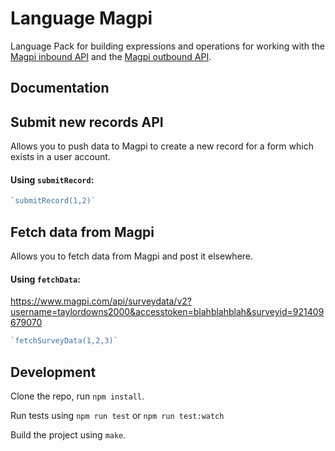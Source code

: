 Language Magpi
==============

Language Pack for building expressions and operations for working with
the [Magpi inbound API](http://support.magpi.com/support/solutions/articles/4839-magpi-inbound-api) and the
[Magpi outbound API](http://support.magpi.com/support/solutions/articles/4865-magpi-outbound-api).

Documentation
-------------
## Submit new records API
Allows you to push data to Magpi to create a new record for a form which exists in a user account.

#### Using `submitRecord`:
```js
`submitRecord(1,2)`
```

## Fetch data from Magpi
Allows you to fetch data from Magpi and post it elsewhere.

#### Using `fetchData`:
https://www.magpi.com/api/surveydata/v2?username=taylordowns2000&accesstoken=blahblahblah&surveyid=921409679070
```js
`fetchSurveyData(1,2,3)`
```

Development
-----------

Clone the repo, run `npm install`.

Run tests using `npm run test` or `npm run test:watch`

Build the project using `make`.
